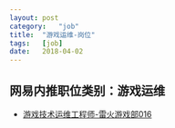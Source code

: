 ```yaml
---
layout:	post
category:	"job"
title:	"游戏运维-岗位"
tags:	[job]
date:	2018-04-02
---
```

## 网易内推职位类别：游戏运维
- [游戏技术运维工程师-雷火游戏部016](http://bole.netease.com/position/h5/detail.do?id=1480&rcode=D1O21582aT)
